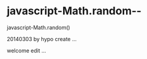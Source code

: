 javascript-Math.random--
========================

javascript-Math.random()

20140303 by hypo create ...

welcome edit ...


